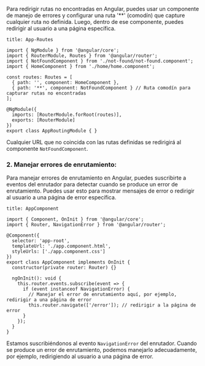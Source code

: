 Para redirigir rutas no encontradas en Angular, puedes usar un componente de manejo de errores y configurar una ruta '**' (comodín) que capture cualquier ruta no definida. Luego, dentro de ese componente, puedes redirigir al usuario a una página específica.

```ad-important
title: App-Routes
```
```
import { NgModule } from '@angular/core';
import { RouterModule, Routes } from '@angular/router';
import { NotFoundComponent } from './not-found/not-found.component';
import { HomeComponent } from './home/home.component';

const routes: Routes = [
  { path: '', component: HomeComponent },
  { path: '**', component: NotFoundComponent } // Ruta comodín para capturar rutas no encontradas
];

@NgModule({
  imports: [RouterModule.forRoot(routes)],
  exports: [RouterModule]
})
export class AppRoutingModule { }
```

Cualquier URL que no coincida con las rutas definidas se redirigirá al componente `NotFoundComponent`.

### 2. Manejar errores de enrutamiento:

Para manejar errores de enrutamiento en Angular, puedes suscribirte a eventos del enrutador para detectar cuando se produce un error de enrutamiento. Puedes usar esto para mostrar mensajes de error o redirigir al usuario a una página de error específica.

```ad-important
title: AppComponent
```
```
import { Component, OnInit } from '@angular/core';
import { Router, NavigationError } from '@angular/router';

@Component({
  selector: 'app-root',
  templateUrl: './app.component.html',
  styleUrls: ['./app.component.css']
})
export class AppComponent implements OnInit {
  constructor(private router: Router) {}

  ngOnInit(): void {
    this.router.events.subscribe(event => {
      if (event instanceof NavigationError) {
        // Manejar el error de enrutamiento aquí, por ejemplo, redirigir a una página de error
        this.router.navigate(['/error']); // redirigir a la página de error
      }
    });
  }
}
```

Estamos suscribiéndonos al evento `NavigationError` del enrutador. Cuando se produce un error de enrutamiento, podemos manejarlo adecuadamente, por ejemplo, redirigiendo al usuario a una página de error.
